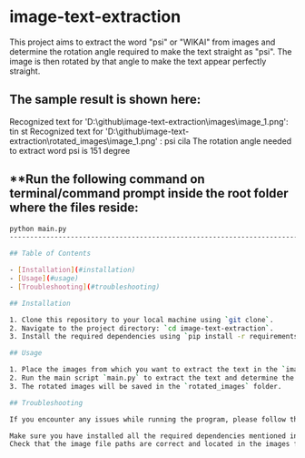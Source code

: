 # image-text-extraction

This project aims to extract the word "psi" or "WIKAI" from images and determine the rotation angle required to make the text straight as "psi". The image is then rotated by that angle to make the text appear perfectly straight.

The sample result is shown here:
-------------------------------
Recognized text for 'D:\github\image-text-extraction\images\image_1.png': tin st
Recognized text for 'D:\github\image-text-extraction\rotated_images\image_1.png' : psi cila
The rotation angle needed to extract word psi is 151 degree


**Run the following command on terminal/command prompt inside the root folder where the files reside:
---------------------------------------------------------------------------------------------------
```bash
python main.py
---------------------------------------------------------------------------------------------------

## Table of Contents

- [Installation](#installation)
- [Usage](#usage)
- [Troubleshooting](#troubleshooting)

## Installation

1. Clone this repository to your local machine using `git clone`.
2. Navigate to the project directory: `cd image-text-extraction`.
3. Install the required dependencies using `pip install -r requirements.txt`.

## Usage

1. Place the images from which you want to extract the text in the `images` folder.
2. Run the main script `main.py` to extract the text and determine the rotation angle.
3. The rotated images will be saved in the `rotated_images` folder.

## Troubleshooting

If you encounter any issues while running the program, please follow these steps:

Make sure you have installed all the required dependencies mentioned in requirements.txt.
Check that the image file paths are correct and located in the images folder.





